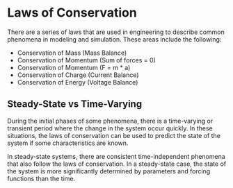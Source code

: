 # Laws of Conservation

There are a series of laws that are used in engineering to describe common phenomena in modeling and simulation. These areas include the following:

- Conservation of Mass (Mass Balance)
- Conservation of Momentum (Sum of forces = 0)
- Conservation of Momentum (F = m * a)
- Conservation of Charge (Current Balance)
- Conservation of Energy (Voltage Balance)

## Steady-State vs Time-Varying

During the initial phases of some phenomena, there is a time-varying or transient period where the change in the system occur quickly. In these situations, the laws of conservation can be used to predict the state of the system if some characteristics are known.

In steady-state systems, there are consistent time-independent phenomena that also follow the laws of conservation. In a steady-state case, the state of the system is more significantly determined by parameters and forcing functions than the time.
